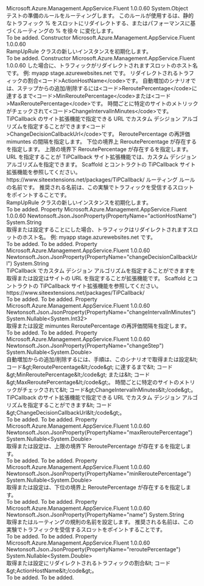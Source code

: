<Type Name="RampUpRule" FullName="Microsoft.Azure.Management.AppService.Fluent.Models.RampUpRule">
  <TypeSignature Language="C#" Value="public class RampUpRule" />
  <TypeSignature Language="ILAsm" Value=".class public auto ansi beforefieldinit RampUpRule extends System.Object" />
  <TypeSignature Language="DocId" Value="T:Microsoft.Azure.Management.AppService.Fluent.Models.RampUpRule" />
  <TypeSignature Language="VB.NET" Value="Public Class RampUpRule" />
  <TypeSignature Language="F#" Value="type RampUpRule = class" />
  <AssemblyInfo>
    <AssemblyName>Microsoft.Azure.Management.AppService.Fluent</AssemblyName>
    <AssemblyVersion>1.0.0.60</AssemblyVersion>
  </AssemblyInfo>
  <Base>
    <BaseTypeName>System.Object</BaseTypeName>
  </Base>
  <Interfaces />
  <Docs>
    <summary>
            テストの準備のルールをルーティングします。 このルールが使用するは、静的なトラフィック % をスロットにリダイレクトする、またはパフォーマンスに基づくルーティングの % を徐々 に変化します。
            </summary>
    <remarks>To be added.</remarks>
  </Docs>
  <Members>
    <Member MemberName=".ctor">
      <MemberSignature Language="C#" Value="public RampUpRule ();" />
      <MemberSignature Language="ILAsm" Value=".method public hidebysig specialname rtspecialname instance void .ctor() cil managed" />
      <MemberSignature Language="DocId" Value="M:Microsoft.Azure.Management.AppService.Fluent.Models.RampUpRule.#ctor" />
      <MemberSignature Language="VB.NET" Value="Public Sub New ()" />
      <MemberType>Constructor</MemberType>
      <AssemblyInfo>
        <AssemblyName>Microsoft.Azure.Management.AppService.Fluent</AssemblyName>
        <AssemblyVersion>1.0.0.60</AssemblyVersion>
      </AssemblyInfo>
      <Parameters />
      <Docs>
        <summary>
            RampUpRule クラスの新しいインスタンスを初期化します。
            </summary>
        <remarks>To be added.</remarks>
      </Docs>
    </Member>
    <Member MemberName=".ctor">
      <MemberSignature Language="C#" Value="public RampUpRule (string actionHostName = null, Nullable&lt;double&gt; reroutePercentage = null, Nullable&lt;double&gt; changeStep = null, Nullable&lt;int&gt; changeIntervalInMinutes = null, Nullable&lt;double&gt; minReroutePercentage = null, Nullable&lt;double&gt; maxReroutePercentage = null, string changeDecisionCallbackUrl = null, string name = null);" />
      <MemberSignature Language="ILAsm" Value=".method public hidebysig specialname rtspecialname instance void .ctor(string actionHostName, valuetype System.Nullable`1&lt;float64&gt; reroutePercentage, valuetype System.Nullable`1&lt;float64&gt; changeStep, valuetype System.Nullable`1&lt;int32&gt; changeIntervalInMinutes, valuetype System.Nullable`1&lt;float64&gt; minReroutePercentage, valuetype System.Nullable`1&lt;float64&gt; maxReroutePercentage, string changeDecisionCallbackUrl, string name) cil managed" />
      <MemberSignature Language="DocId" Value="M:Microsoft.Azure.Management.AppService.Fluent.Models.RampUpRule.#ctor(System.String,System.Nullable{System.Double},System.Nullable{System.Double},System.Nullable{System.Int32},System.Nullable{System.Double},System.Nullable{System.Double},System.String,System.String)" />
      <MemberSignature Language="VB.NET" Value="Public Sub New (Optional actionHostName As String = null, Optional reroutePercentage As Nullable(Of Double) = null, Optional changeStep As Nullable(Of Double) = null, Optional changeIntervalInMinutes As Nullable(Of Integer) = null, Optional minReroutePercentage As Nullable(Of Double) = null, Optional maxReroutePercentage As Nullable(Of Double) = null, Optional changeDecisionCallbackUrl As String = null, Optional name As String = null)" />
      <MemberSignature Language="F#" Value="new Microsoft.Azure.Management.AppService.Fluent.Models.RampUpRule : string * Nullable&lt;double&gt; * Nullable&lt;double&gt; * Nullable&lt;int&gt; * Nullable&lt;double&gt; * Nullable&lt;double&gt; * string * string -&gt; Microsoft.Azure.Management.AppService.Fluent.Models.RampUpRule" Usage="new Microsoft.Azure.Management.AppService.Fluent.Models.RampUpRule (actionHostName, reroutePercentage, changeStep, changeIntervalInMinutes, minReroutePercentage, maxReroutePercentage, changeDecisionCallbackUrl, name)" />
      <MemberType>Constructor</MemberType>
      <AssemblyInfo>
        <AssemblyName>Microsoft.Azure.Management.AppService.Fluent</AssemblyName>
        <AssemblyVersion>1.0.0.60</AssemblyVersion>
      </AssemblyInfo>
      <Parameters>
        <Parameter Name="actionHostName" Type="System.String" />
        <Parameter Name="reroutePercentage" Type="System.Nullable&lt;System.Double&gt;" />
        <Parameter Name="changeStep" Type="System.Nullable&lt;System.Double&gt;" />
        <Parameter Name="changeIntervalInMinutes" Type="System.Nullable&lt;System.Int32&gt;" />
        <Parameter Name="minReroutePercentage" Type="System.Nullable&lt;System.Double&gt;" />
        <Parameter Name="maxReroutePercentage" Type="System.Nullable&lt;System.Double&gt;" />
        <Parameter Name="changeDecisionCallbackUrl" Type="System.String" />
        <Parameter Name="name" Type="System.String" />
      </Parameters>
      <Docs>
        <param name="actionHostName">した場合に、トラフィックがリダイレクトされますスロットのホスト名です。 例: 
            myapp stage.azurewebsites.net です。</param>
        <param name="reroutePercentage">リダイレクトされるトラフィックの割合&lt;コード&gt;ActionHostName&lt;/code&gt;です。</param>
        <param name="changeStep">自動増加のシナリオでは、ステップからの追加/削除するには&lt;コード&gt;ReroutePercentage&lt;/code&gt;に達するまで&lt;コード&gt;MinReroutePercentage&lt;/code&gt;または&lt;コード&gt;MaxReroutePercentage&lt;/code&gt;です。 時間ごとに特定のサイトのメトリックがチェックされて&lt;コード&gt;ChangeIntervalInMinutes&lt;/code&gt;です。
            TiPCallback のサイト拡張機能で指定できる URL でカスタム デシジョン アルゴリズムを指定することができます&lt;コード&gt;ChangeDecisionCallbackUrl&lt;/code&gt;です。</param>
        <param name="changeIntervalInMinutes">ReroutePercentage の再評価 mimuntes の間隔を指定します。</param>
        <param name="minReroutePercentage">下位の境界上 ReroutePercentage が存在するを指定します。</param>
        <param name="maxReroutePercentage">上限の境界下 ReroutePercentage が存在するを指定します。</param>
        <param name="changeDecisionCallbackUrl">URL を指定することが TiPCallback サイト拡張機能では、カスタム デシジョン アルゴリズムを指定できます。 Scaffold とコントラクトの TiPCallback サイト拡張機能を参照してください。
            https://www.siteextensions.net/packages/TiPCallback/</param>
        <param name="name">ルーティング ルールの名前です。 推奨される名前は、この実験でトラフィックを受信するスロットをポイントすることです。</param>
        <summary>
            RampUpRule クラスの新しいインスタンスを初期化します。
            </summary>
        <remarks>To be added.</remarks>
      </Docs>
    </Member>
    <Member MemberName="ActionHostName">
      <MemberSignature Language="C#" Value="public string ActionHostName { get; set; }" />
      <MemberSignature Language="ILAsm" Value=".property instance string ActionHostName" />
      <MemberSignature Language="DocId" Value="P:Microsoft.Azure.Management.AppService.Fluent.Models.RampUpRule.ActionHostName" />
      <MemberSignature Language="VB.NET" Value="Public Property ActionHostName As String" />
      <MemberSignature Language="F#" Value="member this.ActionHostName : string with get, set" Usage="Microsoft.Azure.Management.AppService.Fluent.Models.RampUpRule.ActionHostName" />
      <MemberType>Property</MemberType>
      <AssemblyInfo>
        <AssemblyName>Microsoft.Azure.Management.AppService.Fluent</AssemblyName>
        <AssemblyVersion>1.0.0.60</AssemblyVersion>
      </AssemblyInfo>
      <Attributes>
        <Attribute>
          <AttributeName>Newtonsoft.Json.JsonProperty(PropertyName="actionHostName")</AttributeName>
        </Attribute>
      </Attributes>
      <ReturnValue>
        <ReturnType>System.String</ReturnType>
      </ReturnValue>
      <Docs>
        <summary>
            取得または設定することにした場合、トラフィックはリダイレクトされますスロットのホスト名。 例:  myapp stage.azurewebsites.net です。
            </summary>
        <value>To be added.</value>
        <remarks>To be added.</remarks>
      </Docs>
    </Member>
    <Member MemberName="ChangeDecisionCallbackUrl">
      <MemberSignature Language="C#" Value="public string ChangeDecisionCallbackUrl { get; set; }" />
      <MemberSignature Language="ILAsm" Value=".property instance string ChangeDecisionCallbackUrl" />
      <MemberSignature Language="DocId" Value="P:Microsoft.Azure.Management.AppService.Fluent.Models.RampUpRule.ChangeDecisionCallbackUrl" />
      <MemberSignature Language="VB.NET" Value="Public Property ChangeDecisionCallbackUrl As String" />
      <MemberSignature Language="F#" Value="member this.ChangeDecisionCallbackUrl : string with get, set" Usage="Microsoft.Azure.Management.AppService.Fluent.Models.RampUpRule.ChangeDecisionCallbackUrl" />
      <MemberType>Property</MemberType>
      <AssemblyInfo>
        <AssemblyName>Microsoft.Azure.Management.AppService.Fluent</AssemblyName>
        <AssemblyVersion>1.0.0.60</AssemblyVersion>
      </AssemblyInfo>
      <Attributes>
        <Attribute>
          <AttributeName>Newtonsoft.Json.JsonProperty(PropertyName="changeDecisionCallbackUrl")</AttributeName>
        </Attribute>
      </Attributes>
      <ReturnValue>
        <ReturnType>System.String</ReturnType>
      </ReturnValue>
      <Docs>
        <summary>
            TiPCallback でカスタム デシジョン アルゴリズムを指定することができますを取得または設定はサイトの URL を指定することが拡張機能です。 Scaffold とコントラクトの TiPCallback サイト拡張機能を参照してください。
            https://www.siteextensions.net/packages/TiPCallback/
            </summary>
        <value>To be added.</value>
        <remarks>To be added.</remarks>
      </Docs>
    </Member>
    <Member MemberName="ChangeIntervalInMinutes">
      <MemberSignature Language="C#" Value="public Nullable&lt;int&gt; ChangeIntervalInMinutes { get; set; }" />
      <MemberSignature Language="ILAsm" Value=".property instance valuetype System.Nullable`1&lt;int32&gt; ChangeIntervalInMinutes" />
      <MemberSignature Language="DocId" Value="P:Microsoft.Azure.Management.AppService.Fluent.Models.RampUpRule.ChangeIntervalInMinutes" />
      <MemberSignature Language="VB.NET" Value="Public Property ChangeIntervalInMinutes As Nullable(Of Integer)" />
      <MemberSignature Language="F#" Value="member this.ChangeIntervalInMinutes : Nullable&lt;int&gt; with get, set" Usage="Microsoft.Azure.Management.AppService.Fluent.Models.RampUpRule.ChangeIntervalInMinutes" />
      <MemberType>Property</MemberType>
      <AssemblyInfo>
        <AssemblyName>Microsoft.Azure.Management.AppService.Fluent</AssemblyName>
        <AssemblyVersion>1.0.0.60</AssemblyVersion>
      </AssemblyInfo>
      <Attributes>
        <Attribute>
          <AttributeName>Newtonsoft.Json.JsonProperty(PropertyName="changeIntervalInMinutes")</AttributeName>
        </Attribute>
      </Attributes>
      <ReturnValue>
        <ReturnType>System.Nullable&lt;System.Int32&gt;</ReturnType>
      </ReturnValue>
      <Docs>
        <summary>
            取得または設定 mimuntes ReroutePercentage の再評価間隔を指定します。
            </summary>
        <value>To be added.</value>
        <remarks>To be added.</remarks>
      </Docs>
    </Member>
    <Member MemberName="ChangeStep">
      <MemberSignature Language="C#" Value="public Nullable&lt;double&gt; ChangeStep { get; set; }" />
      <MemberSignature Language="ILAsm" Value=".property instance valuetype System.Nullable`1&lt;float64&gt; ChangeStep" />
      <MemberSignature Language="DocId" Value="P:Microsoft.Azure.Management.AppService.Fluent.Models.RampUpRule.ChangeStep" />
      <MemberSignature Language="VB.NET" Value="Public Property ChangeStep As Nullable(Of Double)" />
      <MemberSignature Language="F#" Value="member this.ChangeStep : Nullable&lt;double&gt; with get, set" Usage="Microsoft.Azure.Management.AppService.Fluent.Models.RampUpRule.ChangeStep" />
      <MemberType>Property</MemberType>
      <AssemblyInfo>
        <AssemblyName>Microsoft.Azure.Management.AppService.Fluent</AssemblyName>
        <AssemblyVersion>1.0.0.60</AssemblyVersion>
      </AssemblyInfo>
      <Attributes>
        <Attribute>
          <AttributeName>Newtonsoft.Json.JsonProperty(PropertyName="changeStep")</AttributeName>
        </Attribute>
      </Attributes>
      <ReturnValue>
        <ReturnType>System.Nullable&lt;System.Double&gt;</ReturnType>
      </ReturnValue>
      <Docs>
        <summary>
            自動増加からの追加/削除するには、手順は、このシナリオで取得または設定&amp;lt; コード&amp;gt;ReroutePercentage&amp;lt;/code&amp;gt; に達するまで&amp;lt; コード&amp;gt;MinReroutePercentage&amp;lt;/code&amp;gt; または&amp;lt; コード&amp;gt;MaxReroutePercentage&amp;lt;/code&amp;gt;。 時間ごとに特定のサイトのメトリックがチェックされて&amp;lt; コード&amp;gt;ChangeIntervalInMinutes&amp;lt;/code&amp;gt;。
            TiPCallback のサイト拡張機能で指定できる URL でカスタム デシジョン アルゴリズムを指定することができます&amp;lt; コード&amp;gt;ChangeDecisionCallbackUrl&amp;lt;/code&amp;gt;。
            </summary>
        <value>To be added.</value>
        <remarks>To be added.</remarks>
      </Docs>
    </Member>
    <Member MemberName="MaxReroutePercentage">
      <MemberSignature Language="C#" Value="public Nullable&lt;double&gt; MaxReroutePercentage { get; set; }" />
      <MemberSignature Language="ILAsm" Value=".property instance valuetype System.Nullable`1&lt;float64&gt; MaxReroutePercentage" />
      <MemberSignature Language="DocId" Value="P:Microsoft.Azure.Management.AppService.Fluent.Models.RampUpRule.MaxReroutePercentage" />
      <MemberSignature Language="VB.NET" Value="Public Property MaxReroutePercentage As Nullable(Of Double)" />
      <MemberSignature Language="F#" Value="member this.MaxReroutePercentage : Nullable&lt;double&gt; with get, set" Usage="Microsoft.Azure.Management.AppService.Fluent.Models.RampUpRule.MaxReroutePercentage" />
      <MemberType>Property</MemberType>
      <AssemblyInfo>
        <AssemblyName>Microsoft.Azure.Management.AppService.Fluent</AssemblyName>
        <AssemblyVersion>1.0.0.60</AssemblyVersion>
      </AssemblyInfo>
      <Attributes>
        <Attribute>
          <AttributeName>Newtonsoft.Json.JsonProperty(PropertyName="maxReroutePercentage")</AttributeName>
        </Attribute>
      </Attributes>
      <ReturnValue>
        <ReturnType>System.Nullable&lt;System.Double&gt;</ReturnType>
      </ReturnValue>
      <Docs>
        <summary>
            取得または設定は、上限の境界下 ReroutePercentage が存在するを指定します。
            </summary>
        <value>To be added.</value>
        <remarks>To be added.</remarks>
      </Docs>
    </Member>
    <Member MemberName="MinReroutePercentage">
      <MemberSignature Language="C#" Value="public Nullable&lt;double&gt; MinReroutePercentage { get; set; }" />
      <MemberSignature Language="ILAsm" Value=".property instance valuetype System.Nullable`1&lt;float64&gt; MinReroutePercentage" />
      <MemberSignature Language="DocId" Value="P:Microsoft.Azure.Management.AppService.Fluent.Models.RampUpRule.MinReroutePercentage" />
      <MemberSignature Language="VB.NET" Value="Public Property MinReroutePercentage As Nullable(Of Double)" />
      <MemberSignature Language="F#" Value="member this.MinReroutePercentage : Nullable&lt;double&gt; with get, set" Usage="Microsoft.Azure.Management.AppService.Fluent.Models.RampUpRule.MinReroutePercentage" />
      <MemberType>Property</MemberType>
      <AssemblyInfo>
        <AssemblyName>Microsoft.Azure.Management.AppService.Fluent</AssemblyName>
        <AssemblyVersion>1.0.0.60</AssemblyVersion>
      </AssemblyInfo>
      <Attributes>
        <Attribute>
          <AttributeName>Newtonsoft.Json.JsonProperty(PropertyName="minReroutePercentage")</AttributeName>
        </Attribute>
      </Attributes>
      <ReturnValue>
        <ReturnType>System.Nullable&lt;System.Double&gt;</ReturnType>
      </ReturnValue>
      <Docs>
        <summary>
            取得または設定は、下位の境界上 ReroutePercentage が存在するを指定します。
            </summary>
        <value>To be added.</value>
        <remarks>To be added.</remarks>
      </Docs>
    </Member>
    <Member MemberName="Name">
      <MemberSignature Language="C#" Value="public string Name { get; set; }" />
      <MemberSignature Language="ILAsm" Value=".property instance string Name" />
      <MemberSignature Language="DocId" Value="P:Microsoft.Azure.Management.AppService.Fluent.Models.RampUpRule.Name" />
      <MemberSignature Language="VB.NET" Value="Public Property Name As String" />
      <MemberSignature Language="F#" Value="member this.Name : string with get, set" Usage="Microsoft.Azure.Management.AppService.Fluent.Models.RampUpRule.Name" />
      <MemberType>Property</MemberType>
      <AssemblyInfo>
        <AssemblyName>Microsoft.Azure.Management.AppService.Fluent</AssemblyName>
        <AssemblyVersion>1.0.0.60</AssemblyVersion>
      </AssemblyInfo>
      <Attributes>
        <Attribute>
          <AttributeName>Newtonsoft.Json.JsonProperty(PropertyName="name")</AttributeName>
        </Attribute>
      </Attributes>
      <ReturnValue>
        <ReturnType>System.String</ReturnType>
      </ReturnValue>
      <Docs>
        <summary>
            取得またはルーティングの規則の名前を設定します。 推奨される名前は、この実験でトラフィックを受信するスロットをポイントすることです。
            </summary>
        <value>To be added.</value>
        <remarks>To be added.</remarks>
      </Docs>
    </Member>
    <Member MemberName="ReroutePercentage">
      <MemberSignature Language="C#" Value="public Nullable&lt;double&gt; ReroutePercentage { get; set; }" />
      <MemberSignature Language="ILAsm" Value=".property instance valuetype System.Nullable`1&lt;float64&gt; ReroutePercentage" />
      <MemberSignature Language="DocId" Value="P:Microsoft.Azure.Management.AppService.Fluent.Models.RampUpRule.ReroutePercentage" />
      <MemberSignature Language="VB.NET" Value="Public Property ReroutePercentage As Nullable(Of Double)" />
      <MemberSignature Language="F#" Value="member this.ReroutePercentage : Nullable&lt;double&gt; with get, set" Usage="Microsoft.Azure.Management.AppService.Fluent.Models.RampUpRule.ReroutePercentage" />
      <MemberType>Property</MemberType>
      <AssemblyInfo>
        <AssemblyName>Microsoft.Azure.Management.AppService.Fluent</AssemblyName>
        <AssemblyVersion>1.0.0.60</AssemblyVersion>
      </AssemblyInfo>
      <Attributes>
        <Attribute>
          <AttributeName>Newtonsoft.Json.JsonProperty(PropertyName="reroutePercentage")</AttributeName>
        </Attribute>
      </Attributes>
      <ReturnValue>
        <ReturnType>System.Nullable&lt;System.Double&gt;</ReturnType>
      </ReturnValue>
      <Docs>
        <summary>
            取得または設定にリダイレクトされるトラフィックの割合&amp;lt; コード&amp;gt;ActionHostName&amp;lt;/code&amp;gt;。
            </summary>
        <value>To be added.</value>
        <remarks>To be added.</remarks>
      </Docs>
    </Member>
  </Members>
</Type>